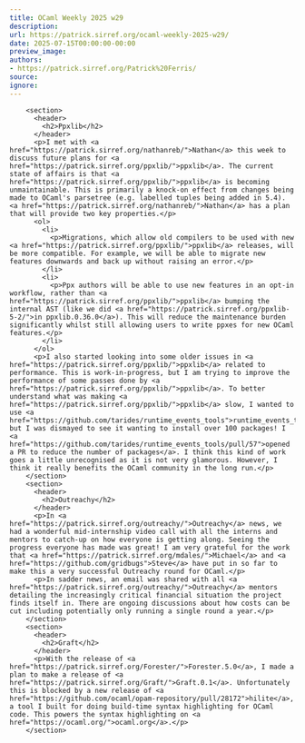 ```yaml
---
title: OCaml Weekly 2025 w29
description:
url: https://patrick.sirref.org/ocaml-weekly-2025-w29/
date: 2025-07-15T00:00:00-00:00
preview_image:
authors:
- https://patrick.sirref.org/Patrick%20Ferris/
source:
ignore:
---
```



        <section>
          <header>
            <h2>Ppxlib</h2>
          </header>
          <p>I met with <a href="https://patrick.sirref.org/nathanreb/">Nathan</a> this week to discuss future plans for <a href="https://patrick.sirref.org/ppxlib/">ppxlib</a>. The current state of affairs is that <a href="https://patrick.sirref.org/ppxlib/">ppxlib</a> is becoming unmaintainable. This is primarily a knock-on effect from changes being made to OCaml's parsetree (e.g. labelled tuples being added in 5.4).  <a href="https://patrick.sirref.org/nathanreb/">Nathan</a> has a plan that will provide two key properties.</p>
          <ol>
            <li>
              <p>Migrations, which allow old compilers to be used with new <a href="https://patrick.sirref.org/ppxlib/">ppxlib</a> releases, will be more compatible. For example, we will be able to migrate new features downwards and back up without raising an error.</p>
            </li>
            <li>
              <p>Ppx authors will be able to use new features in an opt-in workflow, rather than <a href="https://patrick.sirref.org/ppxlib/">ppxlib</a> bumping the internal AST (like we did <a href="https://patrick.sirref.org/ppxlib-5-2/">in ppxlib.0.36.0</a>). This will reduce the maintenance burden  significantly whilst still allowing users to write ppxes for new OCaml features.</p>
            </li>
          </ol>
          <p>I also started looking into some older issues in <a href="https://patrick.sirref.org/ppxlib/">ppxlib</a> related to performance. This is work-in-progress, but I am trying to improve the performance of some passes done by <a href="https://patrick.sirref.org/ppxlib/">ppxlib</a>. To better understand what was making <a href="https://patrick.sirref.org/ppxlib/">ppxlib</a> slow, I wanted to use <a href="https://github.com/tarides/runtime_events_tools">runtime_events_tools</a> but I was dismayed to see it wanting to install over 100 packages! I <a href="https://github.com/tarides/runtime_events_tools/pull/57">opened a PR to reduce the number of packages</a>. I think this kind of work goes a little unrecognised as it is not very glamorous. However, I think it really benefits the OCaml community in the long run.</p>
        </section>
        <section>
          <header>
            <h2>Outreachy</h2>
          </header>
          <p>In <a href="https://patrick.sirref.org/outreachy/">Outreachy</a> news, we had a wonderful mid-internship video call with all the interns and mentors to catch-up on how everyone is getting along. Seeing the progress everyone has made was great! I am very grateful for the work that <a href="https://patrick.sirref.org/mdales/">Michael</a> and <a href="https://github.com/gridbugs">Steve</a> have put in so far to make this a very successful Outreachy round for OCaml.</p>
          <p>In sadder news, an email was shared with all <a href="https://patrick.sirref.org/outreachy/">Outreachy</a> mentors detailing the increasingly critical financial situation the project finds itself in. There are ongoing discussions about how costs can be cut including potentially only running a single round a year.</p>
        </section>
        <section>
          <header>
            <h2>Graft</h2>
          </header>
          <p>With the release of <a href="https://patrick.sirref.org/Forester/">Forester.5.0</a>, I made a plan to make a release of <a href="https://patrick.sirref.org/Graft/">Graft.0.1</a>. Unfortunately this is blocked by a new release of <a href="https://github.com/ocaml/opam-repository/pull/28172">hilite</a>, a tool I built for doing build-time syntax highlighting for OCaml code. This powers the syntax highlighting on <a href="https://ocaml.org/">ocaml.org</a>.</p>
        </section>
      
